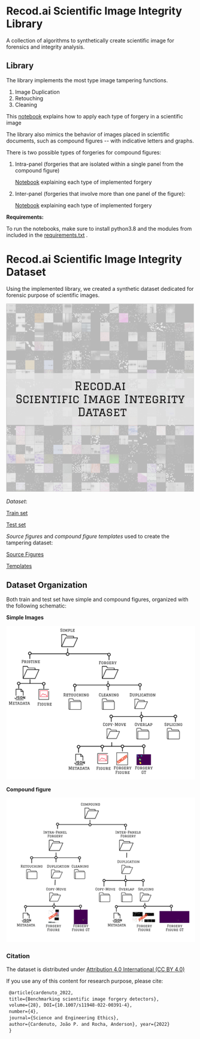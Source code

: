 # Recod.ai Scientific Image Integrity Library

A collection of algorithms to synthetically create scientific image for forensics and integrity analysis.



## Library

The library  implements the most type image tampering functions.

1. Image Duplication
2. Retouching 
3. Cleaning

This [notebook](https://github.com/phillipecardenuto/rsiil/blob/repo-org/notebooks/Tampering-Simple-Scientific-Figures.ipynb) explains how to apply each type of forgery in a scientific image



The library also mimics the behavior of images placed in scientific documents, such as compound figures -- with indicative letters and graphs.

There is two possible types of forgeries for compound figures:

1. Intra-panel (forgeries that are isolated within a single panel from the compound figure)

   [Notebook](https://github.com/phillipecardenuto/rsiil/blob/repo-org/notebooks/Tampering-Compound-Intra-Panel-Scientific-Figures.ipynb) explaining each type of implemented forgery

2. Inter-panel (forgeries that involve more than one panel of the figure):

   [Notebook](https://github.com/phillipecardenuto/rsiil/blob/repo-org/notebooks/Tampering-Compound-Inter-Panel-Scientific-Figures.ipynb) explaining each type of implemented forgery



**Requirements:**

To run the notebooks, make sure to install python3.8 and the modules from included in the [requirements.txt](https://github.com/phillipecardenuto/rsiil/blob/repo-org/requirements.txt) .



# Recod.ai Scientific Image Integrity Dataset

Using the implemented library, we created a synthetic dataset dedicated for forensic purpose of scientific images.

![rsiid](https://github.com/phillipecardenuto/rsiil/blob/repo-org/.figs/rsiid.jpg)

*Dataset*:

[Train set](https://drive.google.com/file/d/1ueRs8ySiFCFEcsIiB3X6KiQcd2aVBMbj/view?usp=sharing)

[Test set](https://drive.google.com/file/d/1E3HHXSbjIMnfiFK9XxSvSRa6RcUw2-SD/view?usp=sharing)



*Source figures* and *compound figure templates* used to create the tampering dataset:

[Source Figures]( https://drive.google.com/file/d/1l5RdipKFm_bnDxSwRYwJVG2NUYij7T3w/view?usp=sharinG)

[Templates](https://drive.google.com/file/d/11DXW_yFEZsje0aJyZDGaT4cJwwz2Dmzt/view?usp=sharinG)



## Dataset Organization

Both train and test set have simple and compound figures, organized with the following schematic:

**Simple Images**

![](https://github.com/phillipecardenuto/rsiil/blob/repo-org/.figs/simple-data.jpg)

**Compound figure**

![](https://github.com/phillipecardenuto/rsiil/blob/repo-org/.figs/compound-data.jpg)





### Citation

The dataset is distributed under [Attribution 4.0 International (CC BY 4.0)](https://creativecommons.org/licenses/by/4.0/deed.en)

If you use any of this content for research purpose, please cite:

```tex
 @article{cardenuto_2022, 
 title={Benchmarking scientific image forgery detectors},
 volume={28}, DOI={10.1007/s11948-022-00391-4},
 number={4},
 journal={Science and Engineering Ethics},
 author={Cardenuto, João P. and Rocha, Anderson}, year={2022}
 } 
```

